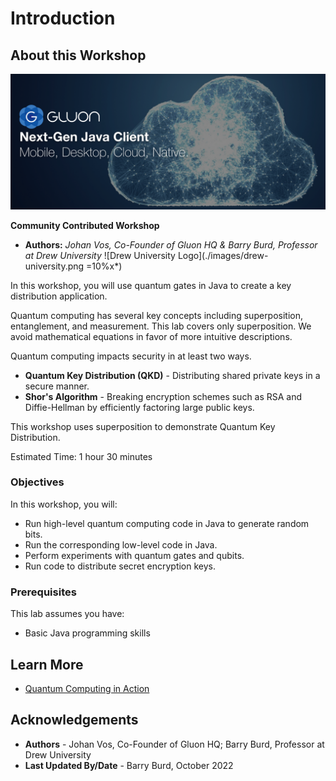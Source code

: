 # Introduction

## About this Workshop

![Gluonhqcom](./images/gluonhq.png " ")

**Community Contributed Workshop**
* **Authors:** *Johan Vos, Co-Founder of Gluon HQ & Barry Burd, Professor at Drew University* ![Drew University Logo](./images/drew-university.png =10%x*)

In this workshop, you will use quantum gates in Java to create a key distribution application.

Quantum computing has several key concepts including superposition, entanglement, and measurement. This lab covers only superposition. We avoid mathematical equations in favor of more intuitive descriptions.

Quantum computing impacts security in at least two ways. 

* **Quantum Key Distribution (QKD)** - Distributing shared private keys in a secure manner.
* **Shor's Algorithm** - Breaking encryption schemes such as RSA and Diffie-Hellman by efficiently factoring large public keys.

This workshop uses superposition to demonstrate Quantum Key Distribution.

Estimated Time: 1 hour 30 minutes 

### Objectives

In this workshop, you will:
* Run high-level quantum computing code in Java to generate random bits.
* Run the corresponding low-level code in Java.
* Perform experiments with quantum gates and qubits.
* Run code to distribute secret encryption keys.

### Prerequisites

This lab assumes you have:
* Basic Java programming skills

## Learn More

* [Quantum Computing in Action](https://www.manning.com/books/quantum-computing-in-action)

## Acknowledgements
* **Authors** - Johan Vos, Co-Founder of Gluon HQ; Barry Burd, Professor at Drew University
* **Last Updated By/Date** - Barry Burd, October 2022

